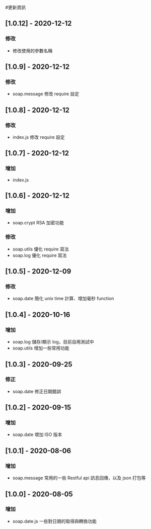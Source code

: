 #更新資訊

## [1.0.12] - 2020-12-12
### 修改

- 修改使用的參數名稱

## [1.0.9] - 2020-12-12
### 修改

- soap.message 修改 require 設定

## [1.0.8] - 2020-12-12
### 修改

- index.js 修改 require 設定

## [1.0.7] - 2020-12-12
### 增加

- index.js

## [1.0.6] - 2020-12-12
### 增加

- soap.crypt RSA 加密功能

### 修改

- soap.utils 優化 require 寫法
- soap.log 優化 require 寫法

## [1.0.5] - 2020-12-09
### 修改

- soap.date 簡化 unix time 計算、增加毫秒 function

## [1.0.4] - 2020-10-16
### 增加

- soap.log 儲存/顯示 log，目前自用測試中
- soap.utils 增加一些常用功能

## [1.0.3] - 2020-09-25
### 修正

- soap.date 修正日期錯誤

## [1.0.2] - 2020-09-15
### 增加

- soap.date 增加 ISO 版本

## [1.0.1] - 2020-08-06
### 增加

- soap.message 常用的一些 Restful api 訊息回傳，以及 json 打包等

## [1.0.0] - 2020-08-05
### 增加

- soap.date.js 一些對日期的取得與轉換功能